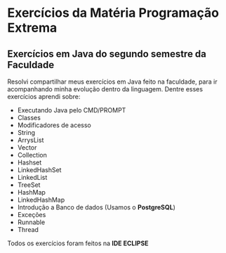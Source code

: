 # Exercícios da Matéria **Programação Extrema**

## Exercícios em Java do segundo semestre da Faculdade

Resolvi compartilhar meus exercícios em Java feito na faculdade, para ir acompanhando minha evolução dentro da linguagem.
Dentre esses exercícios aprendi sobre:
 - Executando Java pelo CMD/PROMPT
 - Classes
 - Modificadores de acesso
 - String
 - ArrysList
 - Vector
 - Collection
 - Hashset
 - LinkedHashSet
 - LinkedList
 - TreeSet
 - HashMap
 - LinkedHashMap
 - Introdução a Banco de dados (Usamos o __PostgreSQL__)
 - Exceções
 - Runnable
 - Thread
 
 Todos os exercícios foram feitos na **IDE ECLIPSE**

